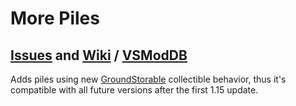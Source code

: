 # More Piles
## [Issues](https://github.com/Craluminum2413/Craluminum-Mods/issues) and [Wiki](https://github.com/Craluminum2413/Craluminum-Mods/wiki/More-Piles) / [VSModDB](https://mods.vintagestory.at/morepiles)
Adds piles using new [GroundStorable](https://www.vintagestory.at/blog.html/news/the-homesteading-update-v115-pre1-r283/page/2/?tab=comments#:~:text=Feature%3A%20New%20datastructure%3A%20CollectibleBehavior%20-%20allows%20to%20define%20behaviors%20that%20can%20be%20applied%20to%20blocks%20and%20items.%20First%20collectible%20behavior%3A%20GroundStorable) collectible behavior, thus it's compatible with all future versions after the first 1.15 update.